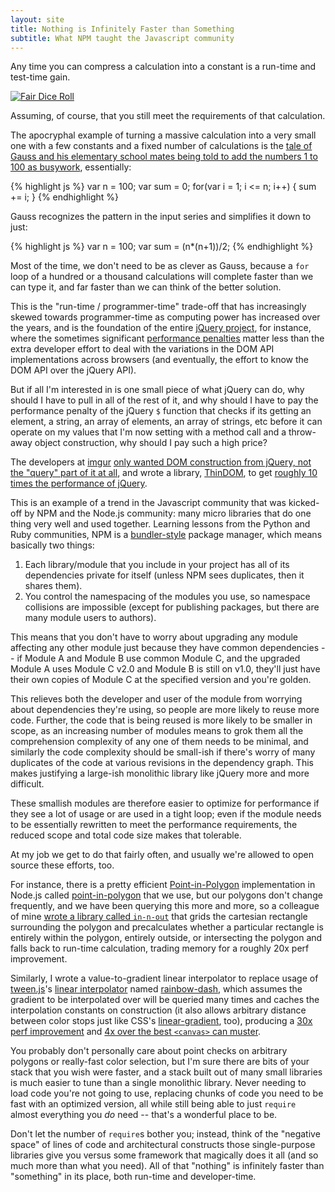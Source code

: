 ```yaml
---
layout: site
title: Nothing is Infinitely Faster than Something
subtitle: What NPM taught the Javascript community
---
```

Any time you can compress a calculation into a constant is a run-time and test-time gain.

[![Fair Dice Roll](http://imgs.xkcd.com/comics/random_number.png)](http://xkcd.com/221/)

Assuming, of course, that you still meet the requirements of that calculation.

The apocryphal example of turning a massive calculation into a very small one with a few constants and a fixed number of calculations is the [tale of Gauss and his elementary school mates being told to add the numbers 1 to 100 as busywork](http://jimloy.com/algebra/gauss.htm), essentially:

{% highlight js %}
var n = 100;
var sum = 0;
for(var i = 1; i <= n; i++) {
    sum += i;
}
{% endhighlight %}

Gauss recognizes the pattern in the input series and simplifies it down to just:

{% highlight js %}
var n = 100;
var sum = (n*(n+1))/2;
{% endhighlight %}

Most of the time, we don't need to be as clever as Gauss, because a ``for`` loop of a hundred or a thousand calculations will complete faster than we can type it, and far faster than we can think of the better solution.

This is the "run-time / programmer-time" trade-off that has increasingly skewed towards programmer-time as computing power has increased over the years, and is the foundation of the entire [jQuery project](http://jquery.com/), for instance, where the sometimes significant [performance penalties](http://jsperf.com/jquery-css-vs-native-dom) matter less than the extra developer effort to deal with the variations in the DOM API implementations across browsers (and eventually, the effort to know the DOM API over the jQuery API).

But if all I'm interested in is one small piece of what jQuery can do, why should I have to pull in all of the rest of it, and why should I have to pay the performance penalty of the jQuery ``$`` function that checks if its getting an element, a string, an array of elements, an array of strings, etc before it can operate on my values that I'm now setting with a method call and a throw-away object construction, why should I pay such a high price?

The developers at [imgur](http://imgur.com/) [only wanted DOM construction from jQuery, not the "query" part of it at all](http://imgur.com/blog/2013/05/21/tech-tuesday-jquery-dom-performance/), and wrote a library, [ThinDOM](https://github.com/jacobgreenleaf/ThinDOM), to get [roughly 10 times the performance of jQuery](http://jsperf.com/thindom-vs-crel/5).

This is an example of a trend in the Javascript community that was kicked-off by NPM and the Node.js community: many micro libraries that do one thing very well and used together. Learning lessons from the Python and Ruby communities, NPM is a [bundler-style](http://gembundler.com/) package manager, which means basically two things:

1. Each library/module that you include in your project has all of its dependencies private for itself (unless NPM sees duplicates, then it shares them).
2. You control the namespacing of the modules you use, so namespace collisions are impossible (except for publishing packages, but there are many module users to authors).

This means that you don't have to worry about upgrading any module affecting any other module just because they have common dependencies -- if Module A and Module B use common Module C, and the upgraded Module A uses Module C v2.0 and Module B is still on v1.0, they'll just have their own copies of Module C at the specified version and you're golden.

This relieves both the developer and user of the module from worrying about dependencies they're using, so people are more likely to reuse more code. Further, the code that is being reused is more likely to be smaller in scope, as an increasing number of modules means to grok them all the comprehension complexity of any one of them needs to be minimal, and similarly the code complexity should be small-ish if there's worry of many duplicates of the code at various revisions in the dependency graph. This makes justifying a large-ish monolithic library like jQuery more and more difficult.

These smallish modules are therefore easier to optimize for performance if they see a lot of usage or are used in a tight loop; even if the module needs to be essentially rewritten to meet the performance requirements, the reduced scope and total code size makes that tolerable.

At my job we get to do that fairly often, and usually we're allowed to open source these efforts, too.

For instance, there is a pretty efficient [Point-in-Polygon](http://en.wikipedia.org/wiki/Point_in_polygon) implementation in Node.js called [point-in-polygon](https://npmjs.org/package/point-in-polygon) that we use, but our polygons don't change frequently, and we have been querying this more and more, so a colleague of mine [wrote a library called `in-n-out`](https://github.com/uber/in-n-out) that grids the cartesian rectangle surrounding the polygon and precalculates whether a particular rectangle is entirely within the polygon, entirely outside, or intersecting the polygon and falls back to run-time calculation, trading memory for a roughly 20x perf improvement.

Similarly, I wrote a value-to-gradient linear interpolator to replace usage of [tween.js](https://github.com/sole/tween.js/)'s [linear interpolator](https://github.com/sole/tween.js/blob/master/src/Tween.js#L606) named [rainbow-dash](https://github.com/uber/rainbow-dash), which assumes the gradient to be interpolated over will be queried many times and caches the interpolation constants on construction (it also allows arbitrary distance between color stops just like CSS's [linear-gradient](https://developer.mozilla.org/en-US/docs/Web/CSS/linear-gradient), too), producing a [30x perf improvement](https://travis-ci.org/uber/rainbow-dash/jobs/7451168) and [4x over the best ``<canvas>`` can muster](http://jsperf.com/getimagedata-performance/3).

You probably don't personally care about point checks on arbitrary polygons or really-fast color selection, but I'm sure there are bits of your stack that you wish were faster, and a stack built out of many small libraries is much easier to tune than a single monolithic library. Never needing to load code you're not going to use, replacing chunks of code you need to be fast with an optimized version, all while still being able to just ``require`` almost everything you *do* need -- that's a wonderful place to be.

Don't let the number of ``require``s bother you; instead, think of the "negative space" of lines of code and architectural constructs those single-purpose libraries give you versus some framework that magically does it all (and so much more than what you need). All of that "nothing" is infinitely faster than "something" in its place, both run-time and developer-time.